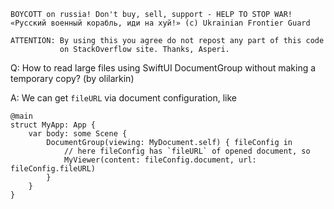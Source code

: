 ```
BOYCOTT on russia! Don't buy, sell, support - HELP TO STOP WAR!
«Русский военный корабль, иди на хуй!» (c) Ukrainian Frontier Guard

ATTENTION: By using this you agree do not repost any part of this code
           on StackOverflow site. Thanks, Asperi.
```

Q: How to read large files using SwiftUI DocumentGroup without making a temporary copy? (by olilarkin)

A: We can get `fileURL` via document configuration, like 

```
@main
struct MyApp: App {
    var body: some Scene {
        DocumentGroup(viewing: MyDocument.self) { fileConfig in
            // here fileConfig has `fileURL` of opened document, so 
            MyViewer(content: fileConfig.document, url: fileConfig.fileURL)
        }
    }
}
```
